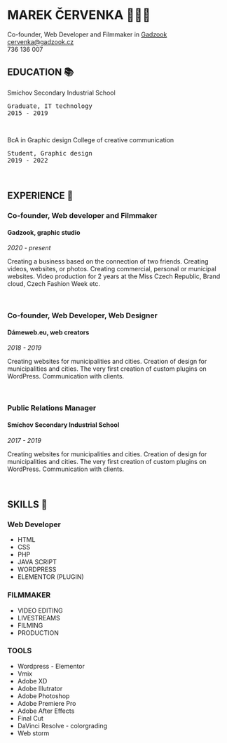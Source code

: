 # MAREK ČERVENKA 🙋🏻‍♂️

Co-founder, Web Developer and Filmmaker in <a href="https://gadzook.cz">Gadzook</a><br>
cervenka@gadzook.cz<br>
736 136 007<br>

## EDUCATION 📚

Smíchov Secondary Industrial School
<pre>
Graduate, IT technology
2015 - 2019
</pre>

<br>

BcA in Graphic design College of creative communication
<pre>
Student, Graphic design
2019 - 2022
</pre>

<br>

## EXPERIENCE 🧠

<H3>Co-founder, Web developer and Filmmaker </H3>
<H4>Gadzook, graphic studio</H4>

<i>2020 - present</i>

<p>Creating a business based on the connection of two friends. Creating videos, websites, or photos. Creating commercial, personal or municipal websites. Video production for 2 years at the Miss Czech Republic, Brand cloud, Czech Fashion Week etc.</p>
<br>

<H3>Co-founder, Web Developer, Web Designer</H3>
<H4>Dámeweb.eu, web creators</H4>

<i>2018 - 2019</i>

<p>Creating websites for municipalities and cities. Creation of design for municipalities and cities. The very first creation of custom plugins on WordPress. Communication with clients.</p>
<br>

<H3>Public Relations Manager</H3>
<H4>Smíchov Secondary Industrial School</H4>

<i>2017 - 2019</i>

<p>Creating websites for municipalities and cities. Creation of design for municipalities and cities. The very first creation of custom plugins on WordPress. Communication with clients.</p>
<br>

## SKILLS 🔧

<H3>Web Developer</H3>
<ul>
  <li>HTML</li>
  <li>CSS</li>
  <li>PHP</li>
  <li>JAVA SCRIPT</li>
  <li>WORDPRESS</li>
  <li>ELEMENTOR (PLUGIN)</li>
</ul>  

<H3>FILMMAKER</H3>
<ul>
  <li>VIDEO EDITING</li>
  <li>LIVESTREAMS</li>
  <li>FILMING</li>
  <li>PRODUCTION</li>
</ul>

<H3>TOOLS</H3>
<ul>
  <li>Wordpress - Elementor</li>
  <li>Vmix</li>
  <li>Adobe XD</li>
  <li>Adobe Illutrator</li>
  <li>Adobe Photoshop</li>
  <li>Adobe Premiere Pro</li>
  <li>Adobe After Effects</li>
  <li>Final Cut</li>
  <li>DaVinci Resolve - colorgrading</li>
  <li>Web storm</li>
</ul>
